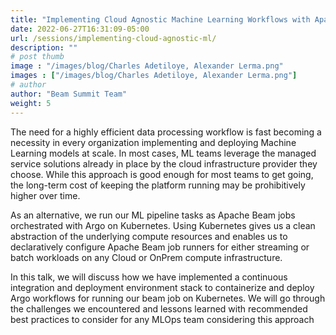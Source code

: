 ```yaml
---
title: "Implementing Cloud Agnostic Machine Learning Workflows with Apache Beam on Kubernetes"
date: 2022-06-27T16:31:09-05:00
url: /sessions/implementing-cloud-agnostic-ml/
description: ""
# post thumb
image : "/images/blog/Charles Adetiloye, Alexander Lerma.png"
images : ["/images/blog/Charles Adetiloye, Alexander Lerma.png"]
# author
author: "Beam Summit Team"
weight: 5
---
```


The need for a highly efficient data processing workflow is fast becoming a necessity in every organization implementing and deploying Machine Learning models at scale. In most cases, ML teams leverage the managed service solutions already in place by the cloud infrastructure provider they choose. While this approach is good enough for most teams to get going, the long-term cost of keeping the platform running may be prohibitively higher over time.

As an alternative, we run our ML pipeline tasks as Apache Beam jobs orchestrated with Argo on Kubernetes. Using Kubernetes gives us a clean abstraction of the underlying compute resources and enables us to declaratively configure Apache Beam job runners for either streaming or batch workloads on any Cloud or OnPrem compute infrastructure.

In this talk, we will discuss how we have implemented a continuous integration and deployment environment stack to containerize and deploy Argo workflows for running our beam job on Kubernetes. We will go through the challenges we encountered and lessons learned with recommended best practices to consider for any MLOps team considering this approach